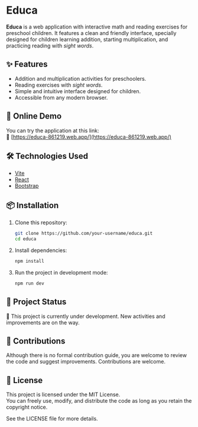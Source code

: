 # Educa

**Educa** is a web application with interactive math and reading exercises for preschool children. It features a clean and friendly interface, specially designed for children learning addition, starting multiplication, and practicing reading with *sight words*.

## ✨ Features

- Addition and multiplication activities for preschoolers.
- Reading exercises with *sight words*.
- Simple and intuitive interface designed for children.
- Accessible from any modern browser.

## 🚀 Online Demo

You can try the application at this link:  
🔗 [https://educa-861219.web.app/](https://educa-861219.web.app/)

## 🛠️ Technologies Used

- [Vite](https://vitejs.dev/)
- [React](https://reactjs.org/)
- [Bootstrap](https://getbootstrap.com/)

## 📦 Installation

1. Clone this repository:
   ```bash
   git clone https://github.com/your-username/educa.git
   cd educa
   ```

2. Install dependencies:
   ```bash
   npm install
   ```

3. Run the project in development mode:
   ```bash
   npm run dev
   ```

## 📌 Project Status
🚧 This project is currently under development. New activities and improvements are on the way.

## 🤝 Contributions
Although there is no formal contribution guide, you are welcome to review the code and suggest improvements. Contributions are welcome.

## 📄 License
This project is licensed under the MIT License.  
You can freely use, modify, and distribute the code as long as you retain the copyright notice.

See the LICENSE file for more details.

